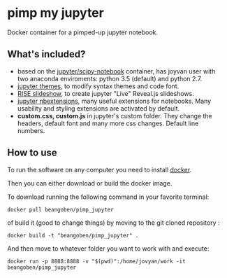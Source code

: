 # pimp my jupyter

Docker container for a pimped-up jupyter notebook.

## What's included?

- based on the [jupyter/scipy-notebook](https://github.com/jupyter/docker-stacks/tree/master/scipy-notebook) container, has joyvan user with two anaconda enviroments: python 3.5 (default) and python 2.7.
- [jupyter themes](https://github.com/merqurio/jupyter_themes), to modify syntax themes and code font.
- [RISE slideshow](https://github.com/damianavila/RISE), to create jupyter "Live" Reveal.js slideshows.
- [jupyter nbextensions](https://github.com/ipython-contrib/jupyter_contrib_nbextensions), many useful extensions for notebooks. Many usability and styling extensions are activated by default.
- **custom.css, custom.js** in jupyter's custom folder. They change the headers, default font and many more css changes. Default line numbers.

## How to use

To run the software on any computer you need to install [docker](https://www.docker.com/).

Then you can either download or build the docker image.

To download running the following command in your favorite terminal:

```
docker pull beangoben/pimp_jupyter
```

of build it (good to change things) by moving to the git cloned repository :

```
docker build -t "beangoben/pimp_jupyter" .
```

And then move to whatever folder you want to work with and execute:

```
docker run -p 8888:8888 -v "$(pwd)":/home/jovyan/work -it beangoben/pimp_jupyter
```

